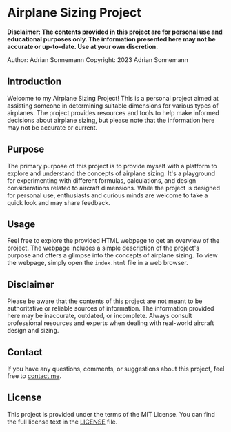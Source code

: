 # Airplane Sizing Project

**Disclaimer: The contents provided in this project are for personal use and educational purposes only. The information presented here may not be accurate or up-to-date. Use at your own discretion.**

Author: Adrian Sonnemann
Copyright: 2023 Adrian Sonnemann

## Introduction

Welcome to my Airplane Sizing Project! This is a personal project aimed at assisting someone in determining suitable dimensions for various types of airplanes. The project provides resources and tools to help make informed decisions about airplane sizing, but please note that the information here may not be accurate or current.

## Purpose

The primary purpose of this project is to provide myself with a platform to explore and understand the concepts of airplane sizing. It's a playground for experimenting with different formulas, calculations, and design considerations related to aircraft dimensions. While the project is designed for personal use, enthusiasts and curious minds are welcome to take a quick look and may share feedback.

## Usage

Feel free to explore the provided HTML webpage to get an overview of the project. The webpage includes a simple description of the project's purpose and offers a glimpse into the concepts of airplane sizing. To view the webpage, simply open the `index.html` file in a web browser.

## Disclaimer

Please be aware that the contents of this project are not meant to be authoritative or reliable sources of information. The information provided here may be inaccurate, outdated, or incomplete. Always consult professional resources and experts when dealing with real-world aircraft design and sizing.

## Contact

If you have any questions, comments, or suggestions about this project, feel free to [contact me](mailto:sonnemann.adrian@gmail.com).

## License

This project is provided under the terms of the MIT License. You can find the full license text in the [LICENSE](LICENSE) file.
